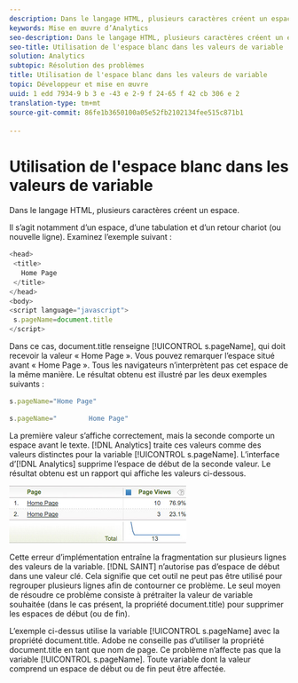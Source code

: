 ```yaml
---
description: Dans le langage HTML, plusieurs caractères créent un espace.
keywords: Mise en œuvre d’Analytics
seo-description: Dans le langage HTML, plusieurs caractères créent un espace.
seo-title: Utilisation de l'espace blanc dans les valeurs de variable
solution: Analytics
subtopic: Résolution des problèmes
title: Utilisation de l'espace blanc dans les valeurs de variable
topic: Développeur et mise en œuvre
uuid: 1 edd 7934-9 b 3 e -43 e 2-9 f 24-65 f 42 cb 306 e 2
translation-type: tm+mt
source-git-commit: 86fe1b3650100a05e52fb2102134fee515c871b1

---
```



# Utilisation de l'espace blanc dans les valeurs de variable

Dans le langage HTML, plusieurs caractères créent un espace.

Il s’agit notamment d’un espace, d’une tabulation et d’un retour chariot (ou nouvelle ligne). Examinez l’exemple suivant :

```js
<head> 
 <title> 
   Home Page 
 </title> 
</head> 
<body> 
<script language="javascript"> 
 s.pageName=document.title 
</script> 
```

Dans ce cas, document.title renseigne [!UICONTROL s.pageName], qui doit recevoir la valeur « Home Page ». Vous pouvez remarquer l’espace situé avant « Home Page ». Tous les navigateurs n’interprètent pas cet espace de la même manière. Le résultat obtenu est illustré par les deux exemples suivants : 

```js
s.pageName="Home Page"
```

```js
s.pageName="        Home Page"
```

La première valeur s’affiche correctement, mais la seconde comporte un espace avant le texte. [!DNL Analytics] traite ces valeurs comme des valeurs distinctes pour la variable [!UICONTROL s.pageName]. L’interface d’[!DNL Analytics] supprime l’espace de début de la seconde valeur. Le résultat obtenu est un rapport qui affiche les valeurs ci-dessous. 

![](assets/white_space.jpg)

Cette erreur d’implémentation entraîne la fragmentation sur plusieurs lignes des valeurs de la variable. [!DNL SAINT] n’autorise pas d’espace de début dans une valeur clé. Cela signifie que cet outil ne peut pas être utilisé pour regrouper plusieurs lignes afin de contourner ce problème. Le seul moyen de résoudre ce problème consiste à prétraiter la valeur de variable souhaitée (dans le cas présent, la propriété document.title) pour supprimer les espaces de début (ou de fin).

L’exemple ci-dessus utilise la variable [!UICONTROL s.pageName] avec la propriété document.title. Adobe ne conseille pas d’utiliser la propriété document.title en tant que nom de page. Ce problème n’affecte pas que la variable [!UICONTROL s.pageName]. Toute variable dont la valeur comprend un espace de début ou de fin peut être affectée. 
